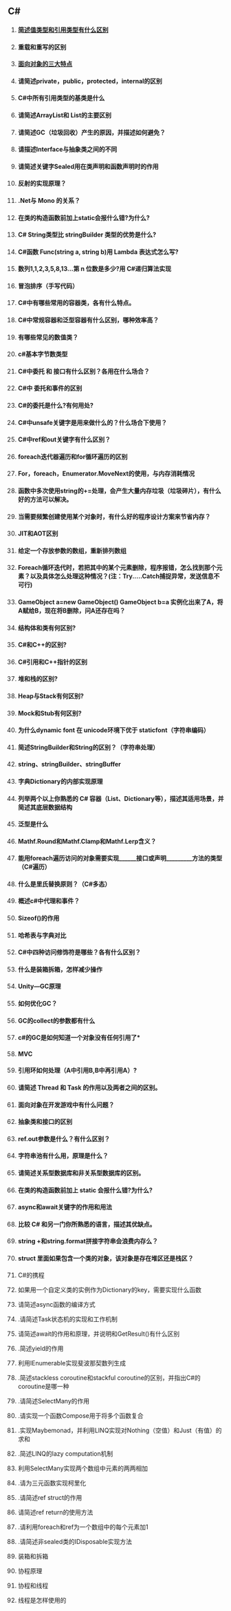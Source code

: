 ## C#

1. #### [简述值类型和引用类型有什么区别]([workflow](..\README.md))

2. #### 重载和重写的区别

3. #### [面向对象的三大特点]([Unity面试.md]./Unity面试.md)

4. #### 请简述private，public，protected，internal的区别

5. #### C#中所有引用类型的基类是什么

6. #### 请简述ArrayList和 List的主要区别

7. #### 请简述GC（垃圾回收）产生的原因，并描述如何避免？

8. #### 请描述Interface与抽象类之间的不同

9. #### 请简述关键字Sealed用在类声明和函数声明时的作用

10. #### 反射的实现原理？

11. ####  .Net与 Mono 的关系？

12. #### 在类的构造函数前加上static会报什么错?为什么?

13. #### C# String类型比 stringBuilder 类型的优势是什么?

14. #### C#函数 Func(string a, string b)用 Lambda 表达式怎么写?

15. #### 数列1,1,2,3,5,8,13...第 n 位数是多少?用 C#递归算法实现

16. #### 冒泡排序（手写代码）

17. ####  C#中有哪些常用的容器类，各有什么特点。

18. #### C#中常规容器和泛型容器有什么区别，哪种效率高？

19. #### 有哪些常见的数值类？

20. #### c#基本字节数类型

21. #### C#中委托 和 接口有什么区别？各用在什么场合？

22. ####  C#中 委托和事件的区别

23. #### C#的委托是什么?有何用处?

24. #### C#中unsafe关键字是用来做什么的？什么场合下使用？

25. #### C#中ref和out关键字有什么区别？

26. ####  foreach迭代器遍历和for循环遍历的区别

27. #### For，foreach，Enumerator.MoveNext的使用，与内存消耗情况

28. #### 函数中多次使用string的+=处理，会产生大量内存垃圾（垃圾碎片），有什么好的方法可以解决。

29. #### 当需要频繁创建使用某个对象时，有什么好的程序设计方案来节省内存？

30. ####  JIT和AOT区别

31. #### 给定一个存放参数的数组，重新排列数组

32. #### Foreach循环迭代时，若把其中的某个元素删除，程序报错，怎么找到那个元素？以及具体怎么处理这种情况？(注：Try.....Catch捕捉异常，发送信息不可行)

33. #### GameObject a=new GameObject()  GameObject b=a  实例化出来了A，将A赋给B，现在将B删除，问A还存在吗？

34. #### 结构体和类有何区别?

35. ####  C#和C++的区别?

36. #### C#引用和C++指针的区别

37. #### 堆和栈的区别?

38. #### Heap与Stack有何区别?

39. #### Mock和Stub有何区别?

40. ####  为什么dynamic font 在 unicode环境下优于 staticfont（字符串编码）

41. #### 简述StringBuilder和String的区别？（字符串处理）

42. #### string、stringBuilder、stringBuffer

43. #### 字典Dictionary的内部实现原理

44. #### 列举两个以上你熟悉的 C# 容器（List、Dictionary等），描述其适用场景，并简述其底层数据结构

45. #### 泛型是什么

46. #### Mathf.Round和Mathf.Clamp和Mathf.Lerp含义？

47. #### 能用foreach遍历访问的对象需要实现______接⼝或声明_________⽅法的类型（C#遍历）

48. #### 什么是里氏替换原则？（C#多态）

49. #### 概述c#中代理和事件？

50. #### Sizeof()的作用

51. #### 哈希表与字典对比

52. #### C#中四种访问修饰符是哪些？各有什么区别？

53. #### 什么是装箱拆箱，怎样减少操作

54. #### Unity—GC原理

55. #### **如何优化GC？**

56. #### **GC的collect的参数都有什么**

57. #### c#的GC是如何知道一个对象没有任何引用了*

58. #### MVC

59. #### **引用环如何处理（A中引用B,B中再引用A）**?

60. #### 请简述 Thread 和 Task 的作用以及两者之间的区别。

61. #### 面向对象在开发游戏中有什么问题？

62. #### 抽象类和接口的区别

63. #### ref.out参数是什么？有什么区别？

64. #### **字符串池有什么用，原理是什么**？

65. #### 请简述关系型数据库和非关系型数据库的区别。

66. #### 在类的构造函数前加上 static 会报什么错?为什么?	

67. #### async和await关键字的作用和用法

68. #### 比较 C# 和另一门你所熟悉的语言，描述其优缺点。

69. #### **string +和string.format拼接字符串会浪费内存么**？

70. #### **struct 里面如果包含一个类的对象，该对象是存在堆区还是栈区**？

71. C#的携程

72. 如果用一个自定义类的实例作为Dictionary的key，需要实现什么函数

73. 请简述async函数的编译方式

74. .请简述Task状态机的实现和工作机制

75. 请简述await的作用和原理，并说明和GetResult()有什么区别

76. .简述yield的作用

77. 利用IEnumerable<T>实现斐波那契数列生成

78. .简述stackless coroutine和stackful coroutine的区别，并指出C#的coroutine是哪一种

79. .请简述SelectMany的作用

80. .请实现一个函数Compose用于将多个函数复合

81. .实现Maybe<T>monad，并利用LINQ实现对Nothing（空值）和Just（有值）的求和

82. .简述LINQ的lazy computation机制

83. 利用SelectMany实现两个数组中元素的两两相加

84. .请为三元函数实现柯里化

85. .请简述ref struct的作用

86. 请简述ref return的使用方法

87. .请利用foreach和ref为一个数组中的每个元素加1

88. .请简述非sealed类的IDisposable实现方法

89. 装箱和拆箱

90. 协程原理

91. 协程和线程

92. 线程是怎样使用的

    

    

#### 







